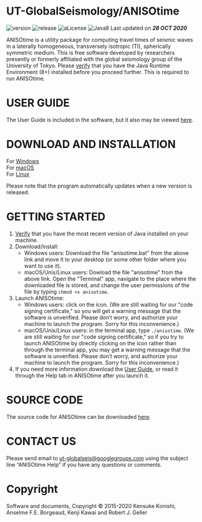 # UT-GlobalSeismology/ANISOtime

![version](https://img.shields.io/badge/version-1.3.9-yellow.svg)
![release](https://img.shields.io/badge/release-Tokoname-yellow.svg)
![aLicense](https://img.shields.io/badge/license-GPL--3-blue.svg?style=flat)
![Java8](https://img.shields.io/badge/dependencies-JRE%208-brightgreen.svg) Last updated on ***28 OCT 2020***

ANISOtime is a utility package for computing travel times of seismic waves in a laterally homogeneous, transversely isotropic (TI), spherically symmetric medium. This is free software developed by researchers presently or formerly affiliated with the global seismology group of the University of Tokyo. 
Please [verify](https://java.com/en/download/installed8.jsp) that you have the Java Runtime Environment (8+) installed before you proceed further. This is required to run ANISOtime.

# USER GUIDE

The User Guide is included in the software, but it also may be viewed [here](https://github.com/UT-GlobalSeismology/anisotime/releases/download/anisotime/user_guide.pdf).   

# DOWNLOAD AND INSTALLATION

For [Windows](https://bit.ly/31CXCX5)  
For [macOS](https://bit.ly/2DbS5NH)  
For [Linux](https://bit.ly/2DbS5NH)

Please note that the program automatically updates when a new version is released. 


# GETTING STARTED
1. [Verify](https://java.com/en/download/installed8.jsp) that you have the most recent version of Java installed on your machine.
2. Download/Install:<br>
    - Windows users: Download the file "anisotime.bat" from the above link and move it to your desktop (or some other folder where you want to use it).<br>
    - macOS/Unix/Linux users: Dowload the file "anisotime" from the above link. Open the "Terminal" app, navigate to the place where the downloaded file is stored, and change the user permissions of the file by typing ```chmod +x anisotime```.
3. Launch ANISOtime:<br>
    - Windows users: click on the icon. (We are still waiting for our "code signing certificate," so you will get a warning message that the software is unverified. Please don’t worry, and authorize your machine to launch the program. Sorry for this inconvenience.)<br>
    - macOS/Unix/Linux users: in the terminal app, type ```./anisotime```. (We are still waiting for our "code signing certificate," so if you try to launch ANISOtime by directly clicking on the icon rather than through the terminal app, you may get a warning message that the software is unverified. Please don’t worry, and authorize your machine to launch the program. Sorry for this inconvenience.)
4. If you need more information download the [User Guide](https://bit.ly/3hFNUZH), or read it through the Help tab in ANISOtime after you launch it.

# SOURCE CODE

The source code for ANISOtime can be downloaded [here](https://github.com/kensuke1984/Kibrary).

# CONTACT US 

Please send email to ut-globalseis@googlegroups.com using the subject line “ANISOtime Help” if you have any questions or comments. 

# Copyright

Software and documents, Copyright © 2015-2020 Kensuke Konishi, Anselme F.E. Borgeaud, Kenji Kawai and Robert J. Geller
